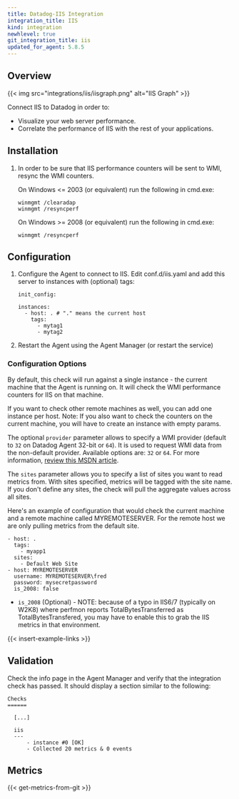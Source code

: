 ```yaml
---
title: Datadog-IIS Integration
integration_title: IIS
kind: integration
newhlevel: true
git_integration_title: iis
updated_for_agent: 5.8.5
---
```

## Overview

{{< img src="integrations/iis/iisgraph.png" alt="IIS Graph" >}}

Connect IIS to Datadog in order to:

* Visualize your web server performance.
* Correlate the performance of IIS with the rest of your applications.

## Installation

1.  In order to be sure that IIS performance counters will be sent to WMI, resync the WMI counters.

    On Windows <= 2003 (or equivalent) run the following in cmd.exe:

        winmgmt /clearadap
        winmgmt /resyncperf

    On Windows >= 2008 (or equivalent) run the following in cmd.exe:

        winmgmt /resyncperf

## Configuration

1.  Configure the Agent to connect to IIS. Edit conf.d/iis.yaml and add this server to instances with (optional) tags:

        init_config:

        instances:
          - host: . # "." means the current host
            tags:
              - mytag1
              - mytag2


1.  Restart the Agent using the Agent Manager (or restart the service)

### Configuration Options

By default, this check will run against a single instance - the current machine that
the Agent is running on. It will check the WMI performance counters for IIS on that machine.

If you want to check other remote machines as well, you can add one instance per host.
Note: If you also want to check the counters on the current machine, you will have
to create an instance with empty params.

The optional `provider` parameter allows to specify a WMI provider (default to `32`
on Datadog Agent 32-bit or `64`). It is used to request WMI data from the non-default
provider. Available options are: `32` or `64`. For more information,
[review this MSDN article](https://msdn.microsoft.com/en-us/library/aa393067.aspx).

The `sites` parameter allows you to specify a list of sites you want to read metrics
from. With sites specified, metrics will be tagged with the site name. If you don't
define any sites, the check will pull the aggregate values across all sites.

Here's an example of configuration that would check the current machine and a remote machine
called MYREMOTESERVER. For the remote host we are only pulling metrics from the default site.

    - host: .
      tags:
        - myapp1
      sites:
        - Default Web Site
    - host: MYREMOTESERVER
      username: MYREMOTESERVER\fred
      password: mysecretpassword
      is_2008: false


* `is_2008` (Optional) - NOTE: because of a typo in IIS6/7 (typically on W2K8) where perfmon reports TotalBytesTransferred as TotalBytesTransfered, you may have to enable this to grab the IIS metrics in that environment.

{{< insert-example-links >}}

## Validation

Check the info page in the Agent Manager and verify that the integration check has passed. It should display a section similar to the following:

    Checks
    ======

      [...]

      iis
      ---
          - instance #0 [OK]
          - Collected 20 metrics & 0 events

## Metrics

{{< get-metrics-from-git >}}



